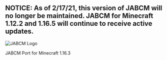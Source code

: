 ## NOTICE: As of 2/17/21, this version of JABCM will no longer be maintained. JABCM for Minecraft 1.12.2 and 1.16.5 will continue to receive active updates.

![JABCM Logo](https://i.imgur.com/E5kHaVi.png) 

JABCM Port for Minecraft 1.16.3
